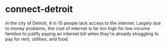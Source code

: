 # connect-detroit
In the city of Detroit, 4 in 10 people lack access to the internet. Largely due to money problems, the cost of internet is far too high for low-income families to justify paying an internet bill when they're already struggling to pay for rent, utilities, and food.
